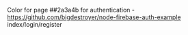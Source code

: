 Color for page ##2a3a4b
for authentication - https://github.com/bigdestroyer/node-firebase-auth-example
index/login/register
